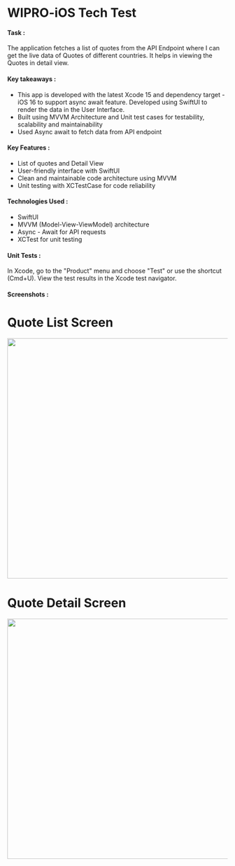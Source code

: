 # WIPRO-iOS Tech Test

#### Task :
The application fetches a list of quotes from the API Endpoint where I can get the live data of Quotes of different countries. It helps in viewing the Quotes in detail view.

#### Key takeaways :

- This app is developed with the latest Xcode 15 and dependency target - iOS 16 to support async await feature. Developed using SwiftUI to render the data in the User Interface.
- Built using MVVM Architecture and Unit test cases for testability, scalability and maintainability
- Used Async await to fetch data from API endpoint

#### Key Features :

- List of quotes and Detail View
- User-friendly interface with SwiftUI
- Clean and maintainable code architecture using MVVM
- Unit testing with XCTestCase for code reliability

#### Technologies Used :

- SwiftUI
- MVVM (Model-View-ViewModel) architecture
- Async - Await for API requests
- XCTest for unit testing

#### Unit Tests : 

In Xcode, go to the "Product" menu and choose "Test" or use the shortcut (Cmd+U).
View the test results in the Xcode test navigator.

#### Screenshots :

<h1>Quote List Screen </h1>
<img src= "https://github.com/sabapathyk7/iOSTechTest/assets/40764138/8834465c-b60a-4b17-b9b9-a0c62c1ea864" height = 550> 


<h1>Quote Detail Screen </h1>
<img src= "https://github.com/sabapathyk7/iOSTechTest/assets/40764138/64635983-574b-4436-8861-34a96578c0d2" height = 550> 


